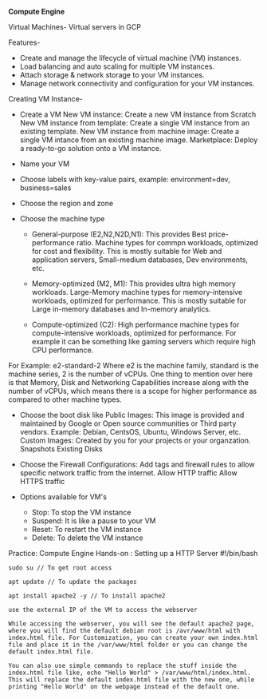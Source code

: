 **Compute Engine**

Virtual Machines- Virtual servers in GCP

Features-

* Create and manage the lifecycle of virtual machine (VM) instances.
* Load balancing and auto scaling for multiple VM instances.
* Attach storage & network storage to your VM instances.
* Manage network connectivity and configuration for your VM instances.

Creating VM Instance-
- Create a VM
    New VM instance: Create a new VM instance from Scratch
    New VM instance from template: Create a single VM instance from an existing template.
    New VM instance from machine image: Create a single VM intance from an existing machine image.
    Marketplace: Deploy a ready-to-go solution onto a VM instance.

- Name your VM

- Choose labels with key-value pairs, example: environment=dev, business=sales

- Choose the region and zone

- Choose the machine type
    * General-purpose (E2,N2,N2D,N1): This provides Best price-performance ratio. Machine types for commpn workloads, optimized for cost and flexibility. This is mostly suitable for Web and application servers, Small-medium databases, Dev environments, etc.

    * Memory-optimized (M2, M1): This provides ultra high memory workloads. Large-Memory machine types for memory-intensive workloads, optimized for performance. This is mostly suitable for Large in-memory databases and In-memory analytics.

    * Compute-optimized (C2): High performance machine types for compute-intensive workloads, optimized for performance. For example it can be something like gaming servers which require high CPU performance.

For Example: e2-standard-2
Where e2 is the machine family, standard is the machine series, 2 is the number of vCPUs.
One thing to mention over here is that Memory, Disk and Networking Capabilities increase along with the number of vCPUs, which means there is a scope for higher performance as compared to other machine types.

- Choose the boot disk like
    Public Images: This image is provided and maintained by Google or Open source communities or Third party vendors. Example: Debian, CentsOS, Ubuntu, Windows Server, etc.
    Custom Images: Created by you for your projects or your organzation.
    Snapshots
    Existing Disks

- Choose the Firewall Configurations: Add tags and firewall rules to allow specific network traffic from the internet.
    Allow HTTP traffic
    Allow HTTPS traffic

- Options available for VM's
    * Stop: To stop the VM instance
    * Suspend: It is like a pause to your VM
    * Reset: To restart the VM instance
    * Delete: To delete the VM instance

Practice: Compute Engine Hands-on : Setting up a HTTP Server
    #!/bin/bash
    
    sudo su // To get root access
    
    apt update // To update the packages
    
    apt install apache2 -y // To install apache2
    
    use the external IP of the VM to access the webserver
    
    While accessing the webserver, you will see the default apache2 page, where you will find the default debian root is /avr/www/html with index.html file. For Customization, you can create your own index.html file and place it in the /var/www/html folder or you can change the default index.html file.
    
    You can also use simple commands to replace the stuff inside the index.html file like, echo "Hello World" > /var/www/html/index.html. This will replace the default index.html file with the new one, while printing "Hello World" on the webpage instead of the default one.